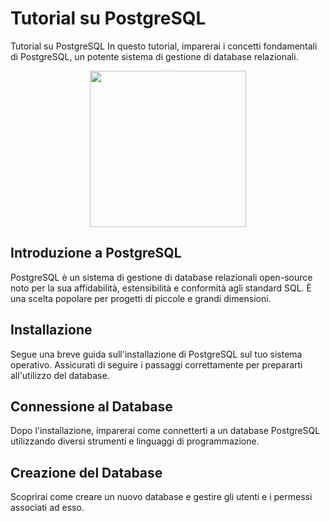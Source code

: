 # Tutorial su PostgreSQL

Tutorial su PostgreSQL In questo tutorial, imparerai i concetti fondamentali di PostgreSQL, un potente sistema di gestione di database relazionali.

<p align="center">
  <a href="https://www.postgresql.org/">
    <img src="https://www.miamammausalinux.org/wp-content/uploads/2014/05/postgresql-logo1.png" height="250">
  </a>
</p>


## Introduzione a PostgreSQL

PostgreSQL è un sistema di gestione di database relazionali open-source noto per la sua affidabilità, estensibilità e conformità agli standard SQL. È una scelta popolare per progetti di piccole e grandi dimensioni.

## Installazione

Segue una breve guida sull'installazione di PostgreSQL sul tuo sistema operativo. Assicurati di seguire i passaggi correttamente per prepararti all'utilizzo del database.

## Connessione al Database

Dopo l'installazione, imparerai come connetterti a un database PostgreSQL utilizzando diversi strumenti e linguaggi di programmazione.

## Creazione del Database

Scoprirai come creare un nuovo database e gestire gli utenti e i permessi associati ad esso.